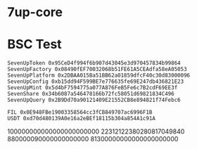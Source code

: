 # 7up-core

# BSC Test
```
SevenUpToken 0x95CeD4f994f6b907d43045e3d970457834b99864
SevenUpFactory 0x08490fEF70032068b51FE61A5CEAdfa58eA05053
SevenUpPlatform 0x2DBAA015Ba51BB62a01859dfcF40c30d83000096
SevenUpConfig 0xb15dd94F599BE7e776635fe69E247db436821E23
SevenUpMint 0x5d4bF7594775a077A876FeB5Fe6c7B2cdF69EE3f
SevenShare 0x34b6087a546478166b72fc58051d69821834C496
SevenUpQuery 0x2B9Dd70a90121409E21552CB8e894821f74Febc6

FIL 0x0E948FBe19003358564cc3fCB849707ac6996F1B
USDT 0xd70d480139A0e16a2eBEf18115b304a854A1c91A
```
100000000000000000000000
22312122380280817049840
880000090000000000000
81300000000000000000000